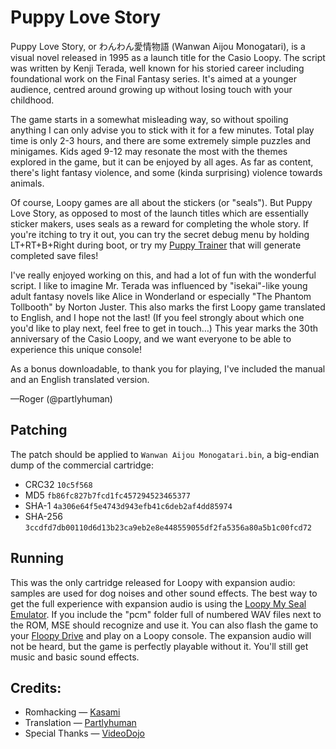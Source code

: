 # Puppy Love Story

Puppy Love Story, or わんわん愛情物語 (Wanwan Aijou Monogatari), is a visual novel released in 1995 as a launch title for the Casio Loopy. The script was written by Kenji Terada, well known for his storied career including foundational work on the Final Fantasy series. It's aimed at a younger audience, centred around growing up without losing touch with your childhood.

The game starts in a somewhat misleading way, so without spoiling anything I can only advise you to stick with it for a few minutes. Total play time is only 2-3 hours, and there are some extremely simple puzzles and minigames. Kids aged 9-12 may resonate the most with the themes explored in the game, but it can be enjoyed by all ages. As far as content, there's light fantasy violence, and some (kinda surprising) violence towards animals.

Of course, Loopy games are all about the stickers (or "seals"). But Puppy Love Story, as opposed to most of the launch titles which are essentially sticker makers, uses seals as a reward for completing the whole story. If you're itching to try it out, you can try the secret debug menu by holding LT+RT+B+Right during boot, or try my [Puppy Trainer](https://wan.loopy.land/en) that will generate completed save files!

I've really enjoyed working on this, and had a lot of fun with the wonderful script. I like to imagine Mr. Terada was influenced by "isekai"-like young adult fantasy novels like Alice in Wonderland or especially "The Phantom Tollbooth" by Norton Juster. This also marks the first Loopy game translated to English, and I hope not the last! (If you feel strongly about which one you'd like to play next, feel free to get in touch…) This year marks the 30th anniversary of the Casio Loopy, and we want everyone to be able to experience this unique console!

As a bonus downloadable, to thank you for playing, I've included the manual and an English translated version.

—Roger (@partlyhuman)

## Patching

The patch should be applied to `Wanwan Aijou Monogatari.bin`, a big-endian dump of the commercial cartridge:

* CRC32 `10c5f568`
* MD5 `fb86fc827b7fcd1fc457294523465377`
* SHA-1 `4a306e64f5e4743d943efb41c6deb2af4dd85974`
* SHA-256 `3ccdfd7db00110d6d13b23ca9eb2e8e448559055df2fa5356a80a5b1c00fcd72`

## Running

This was the only cartridge released for Loopy with expansion audio: samples are used for dog noises and other sound effects. The best way to get the full experience with expansion audio is using the [Loopy My Seal Emulator](https://github.com/partlyhuman/LoopyMSE). If you include the "pcm" folder full of numbered WAV files next to the ROM, MSE should recognize and use it. You can also flash the game to your [Floopy Drive](https://github.com/partlyhuman/floopydrive) and play on a Loopy console. The expansion audio will not be heard, but the game is perfectly playable without it. You'll still get music and basic sound effects.

## Credits:

* Romhacking — [Kasami](https://kasami.net)
* Translation — [Partlyhuman](https://partlyhuman.com)
* Special Thanks — [VideoDojo](https://www.youtube.com/@VideoDojoPro)